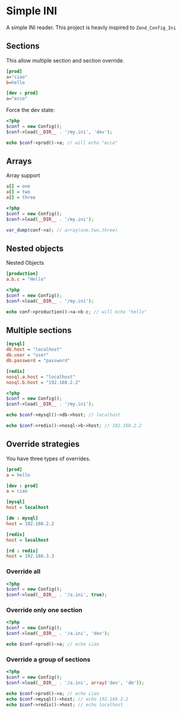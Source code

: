 # Simple INI

A simple INI reader. This project is heavly inspired to
`Zend_Config_Ini`


## Sections

This allow multiple section and section override.

```ini
[prod]
a="ciao"
b=hello

[dev : prod]
a="ecco"
```

Force the dev state:

```php
<?php
$conf = new Config();
$conf->load(__DIR__ . '/my.ini', 'dev');

echo $conf->prod()->a; // will echo "ecco"
```

## Arrays

Array support

```ini
a[] = one
a[] = two
a[] = three
```

```php
<?php
$conf = new Config();
$conf->load(__DIR__ . '/my.ini');

var_dump(conf->a); // array(one,two,three)
```

## Nested objects

Nested Objects

```ini
[production]
a.b.c = "Hello"
```

```php
<?php
$conf = new Config();
$conf->load(__DIR__ . '/my.ini');

echo conf->production()->a->b-c; // will echo "hello"
```

## Multiple sections

```ini
[mysql]
db.host = "localhost"
db.user = "user"
db.password = "password"

[redis]
nosql.a.host = "localhost"
nosql.b.host = "192.168.2.2"
```

```php
<?php
$conf = new Config();
$conf->load(__DIR__ . '/my.ini');

echo $conf->mysql()->db->host; // localhost

echo $conf->redis()->nosql->b->host; // 192.168.2.2
```

## Override strategies

You have three types of overrides.

```ini
[prod]
a = hello

[dev : prod]
a = ciao

[mysql]
host = localhost

[dm : mysql]
host = 192.168.2.2

[redis]
host = localhost

[rd : redis]
host = 192.168.3.3
```

### Override all

```php
<?php
$conf = new Config();
$conf->load(__DIR__ . '/a.ini', true);
```

### Override only one section

```php
<?php
$conf = new Config();
$conf->load(__DIR__ . '/a.ini', 'dev');

echo $conf->prod()->a; // echo ciao
```

### Override a group of sections

```php
<?php
$conf = new Config();
$conf->load(__DIR__ . '/a.ini', array('dev', 'dm'));

echo $conf->prod()->a; // echo ciao
echo $conf->mysql()->host; // echo 192.168.2.2
echo $conf->redis()->host; // echo localhost
```
